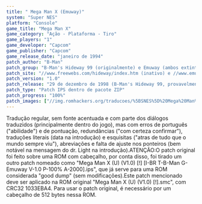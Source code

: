 ```yaml
---
title: " Mega Man X (Emuway)"
system: "Super NES"
platform: "Console"
game_title: "Mega Man X"
game_category: "Ação - Plataforma - Tiro"
game_players: "1"
game_developer: "Capcom"
game_publisher: "Capcom"
game_release_date: "janeiro de 1994"
patch_author: "B-Man"
patch_group: "B-Man's Hideway 99 (originalmente) e Emuway (ambos extintos)"
patch_site: "//www.freewebs.com/hideway/index.htm (inativo) e //www.emuway.f2s.com/ (fora do ar)"
patch_version: "1.0"
patch_release: "29 de dezembro de 1998 (B-Man's Hideway 99, provavelmente) e 15 de agosto de 2000 (Emuway, provavelmente)"
patch_type: "Patch IPS dentro de pacote ZIP"
patch_progress: "100%"
patch_images: ["//img.romhackers.org/traducoes/%5BSNES%5D%20Mega%20Man%20X%20-%201.png","//img.romhackers.org/traducoes/%5BSNES%5D%20Mega%20Man%20X%20-%20Emuway%20-%202.png","//img.romhackers.org/traducoes/%5BSNES%5D%20Mega%20Man%20X%20-%20Emuway%20-%203.png"]
---
```

Tradução regular, sem fonte acentuada e com parte dos diálogos traduzidos (principalmente dentro do jogo), mas com erros de português ("abilidade") e de pontuação, redundâncias ("com certeza confirmar"), traduções literais (data na introdução) e esquisitas ("atras de tudo que o mundo sempre viu"), abreviações e falta de ajuste nos ponteiros (bem notável na mensagem do dr. Light na introdução).ATENÇÃO:O patch original foi feito sobre uma ROM com cabeçalho, por conta disso, foi tirado um outro patch nomeado como "Mega Man X (U) (V1.0) [!] [I-BR T-B-Man G-Emuway V-1.0 P-100% A-2000].ips", que já serve para uma ROM considerada "good dump" (sem modificações).Este patch mencionado deve ser aplicado na ROM original "Mega Man X (U) (V1.0) [!].smc", com CRC32 1033EBA4. Para usar o patch original, é necessário por um cabeçalho de 512 bytes nessa ROM.